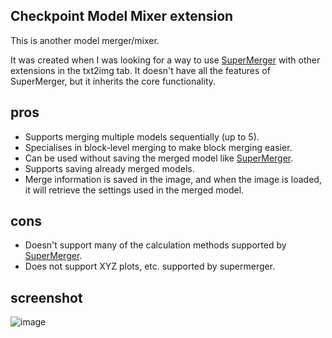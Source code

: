 ## Checkpoint Model Mixer extension
This is another model merger/mixer.

It was created when I was looking for a way to use [SuperMerger](https://github.com/hako-mikan/sd-webui-supermerger) with other extensions in the txt2img tab. It doesn't have all the features of SuperMerger, but it inherits the core functionality.

## pros
- Supports merging multiple models sequentially (up to 5).
- Specialises in block-level merging to make block merging easier.
- Can be used without saving the merged model like [SuperMerger](https://github.com/hako-mikan/sd-webui-supermerger).
- Supports saving already merged models.
- Merge information is saved in the image, and when the image is loaded, it will retrieve the settings used in the merged model.

## cons
- Doesn't support many of the calculation methods supported by [SuperMerger](https://github.com/hako-mikan/sd-webui-supermerger).
- Does not support XYZ plots, etc. supported by supermerger.

## screenshot
![image](https://github.com/wkpark/sd-webui-model-mixer/assets/232347/472d7e22-91ba-4690-8fb2-dbe04245f22a)
